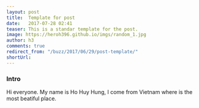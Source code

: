 ```yaml
---
layout: post
title:  Template for post
date:   2017-07-28 02:41
teaser: This is a standar template for the post.
image: https://heroh396.github.io/imgs/random_1.jpg
author: h3
comments: true
redirect_from: "/buzz/2017/06/29/post-template/"
shortUrl: 
---
```


### Intro
Hi everyone. My name is Ho Huy Hung, I come from Vietnam where is the most beatiful place.

